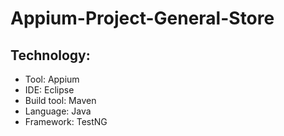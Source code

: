# Appium-Project-General-Store

## Technology:
* Tool: Appium
* IDE: Eclipse
* Build tool: Maven
* Language: Java
* Framework: TestNG
